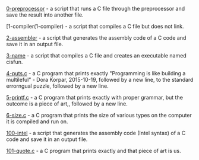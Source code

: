 [0-preprocessor](0-preprocessor) - a script that runs a C file through the preprocessor and save the result into another file.

[1-compiler(1-compiler) - a script that compiles a C file but does not link.

[2-assembler](2-assembler) - a script that generates the assembly code of a C code and save it in an output file.

[3-name](3-name) - a script that compiles a C file and creates an executable named cisfun.

[4-puts.c](4-puts.c) - a C program that prints exactly "Programming is like building a multileful" - Dora Korpar, 2015-10-19, followed by a new line, to the standard errorngual puzzle, followed by a new line.

[5-printf.c](5-printf.c) - a C program that prints exactly with proper grammar, but the outcome is a piece of art,, followed by a new line.

[6-size.c](6-size.c) - a C program that prints the size of various types on the computer it is compiled and run on.

[100-intel](100-intel) - a script that generates the assembly code (Intel syntax) of a C code and save it in an output file.

[101-quote.c](101-quote.c) - a C program that prints exactly and that piece of art is us.
